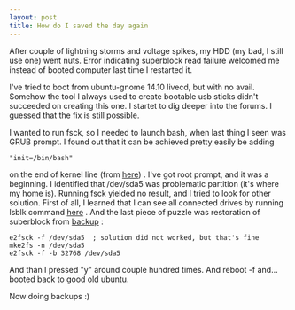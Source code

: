 ```yaml
---
layout: post
title: How do I saved the day again
---
```


After couple of lightning storms and voltage spikes, my HDD (my bad, I still use one) went nuts. Error indicating superblock read failure welcomed me instead of booted computer last time I restarted it. 

I've tried to boot from ubuntu-gnome 14.10 livecd, but with no avail. Somehow the tool I always used to create bootable usb sticks didn't succeeded on creating this one. I startet to dig deeper into the forums. I guessed that the fix is still possible.

I wanted to run fsck, so I needed to launch bash, when last thing I seen was GRUB prompt. I found out that it can be achieved pretty easily be adding 

    "init=/bin/bash" 

on the end of kernel line (from [here](http://help.fonality.com/TroubleshootingFAQ/Premises_(PBXtra,_Trixbox,_Dell)_FAQ/Server_Hardware_Troubleshooting/Hard_Drive_Recovery_Procedure)) . I've got root prompt, and it was a beginning. I identified that /dev/sda5 was problematic partition (it's where my home is). Running fsck yielded no result, and I tried to look for other solution. First of all, I learned that I can see all connected drives by running lsblk command [here](http://www.cyberciti.biz/faq/linux-list-disk-partitions-command/) . And the last piece of puzzle was restoration of suberblock from [backup](http://www.cyberciti.biz/tips/surviving-a-linux-filesystem-failures.html) : 

    e2fsck -f /dev/sda5  ; solution did not worked, but that's fine
    mke2fs -n /dev/sda5
    e2fsck -f -b 32768 /dev/sda5

And than I pressed "y" around couple hundred times. And reboot -f and... booted back to good old ubuntu.

Now doing backups :)
